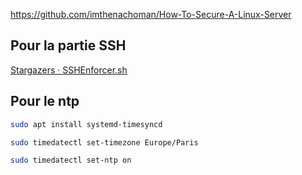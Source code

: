 https://github.com/imthenachoman/How-To-Secure-A-Linux-Server


## Pour la partie SSH
[Stargazers · SSHEnforcer.sh](https://gist.github.com/hellresistor/108d965b32a907558ed101e9a0f4326c/stargazers)

## Pour le ntp
```bash
sudo apt install systemd-timesyncd
```

```bash
sudo timedatectl set-timezone Europe/Paris
```

```bash
sudo timedatectl set-ntp on
```